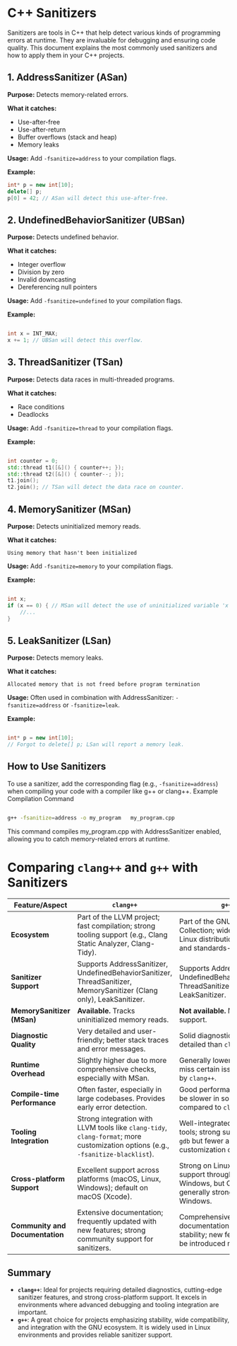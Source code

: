 # C++ Sanitizers

Sanitizers are tools in C++ that help detect various kinds of programming errors at runtime. They are invaluable for debugging and ensuring code quality. This document explains the most commonly used sanitizers and how to apply them in your C++ projects.

## 1. AddressSanitizer (ASan)

**Purpose:** Detects memory-related errors.

**What it catches:**
- Use-after-free
- Use-after-return
- Buffer overflows (stack and heap)
- Memory leaks

**Usage:** Add `-fsanitize=address` to your compilation flags.

**Example:**
```cpp
int* p = new int[10];
delete[] p;
p[0] = 42; // ASan will detect this use-after-free.
```

## 2. UndefinedBehaviorSanitizer (UBSan)

**Purpose:** Detects undefined behavior.

**What it catches:**

   - Integer overflow
   - Division by zero
   - Invalid downcasting
   - Dereferencing null pointers

**Usage:** Add `-fsanitize=undefined` to your compilation flags.

**Example:**

```cpp

int x = INT_MAX;
x += 1; // UBSan will detect this overflow.
```
## 3. ThreadSanitizer (TSan)

**Purpose:** Detects data races in multi-threaded programs.

**What it catches:**

  - Race conditions
  - Deadlocks

**Usage:** Add `-fsanitize=thread` to your compilation flags.

**Example:**
```cpp

int counter = 0;
std::thread t1([&]() { counter++; });
std::thread t2([&]() { counter--; });
t1.join();
t2.join(); // TSan will detect the data race on counter.
```
## 4. MemorySanitizer (MSan)

**Purpose:** Detects uninitialized memory reads.

**What it catches:**

    Using memory that hasn't been initialized

**Usage:** Add `-fsanitize=memory` to your compilation flags.

**Example:**

```cpp

int x;
if (x == 0) { // MSan will detect the use of uninitialized variable 'x'.
    //...
}
```
## 5. LeakSanitizer (LSan)

**Purpose:** Detects memory leaks.

**What it catches:**

    Allocated memory that is not freed before program termination

**Usage:** Often used in combination with AddressSanitizer: `-fsanitize=address` or `-fsanitize=leak`.

**Example:**

```cpp

int* p = new int[10];
// Forgot to delete[] p; LSan will report a memory leak.
```
## How to Use Sanitizers

To use a sanitizer, add the corresponding flag (e.g., `-fsanitize=address`) when compiling your code with a compiler like g++ or clang++.
Example Compilation Command

``` bash

g++ -fsanitize=address -o my_program   my_program.cpp
```
This command compiles my_program.cpp with AddressSanitizer enabled, allowing you to catch memory-related errors at runtime.

# Comparing `clang++` and `g++` with Sanitizers


| Feature/Aspect                   | `clang++`                                      | `g++`                                         |
|----------------------------------|------------------------------------------------|-----------------------------------------------|
| **Ecosystem**                    | Part of the LLVM project; fast compilation; strong tooling support (e.g., Clang Static Analyzer, Clang-Tidy). | Part of the GNU Compiler Collection; widely used in Linux distributions; stable and standards-compliant. |
| **Sanitizer Support**            | Supports AddressSanitizer, UndefinedBehaviorSanitizer, ThreadSanitizer, MemorySanitizer (Clang only), LeakSanitizer. | Supports AddressSanitizer, UndefinedBehaviorSanitizer, ThreadSanitizer, and LeakSanitizer. |
| **MemorySanitizer (MSan)**       | **Available.** Tracks uninitialized memory reads. | **Not available.** No equivalent support.    |
| **Diagnostic Quality**           | Very detailed and user-friendly; better stack traces and error messages. | Solid diagnostics but less detailed than `clang++`. |
| **Runtime Overhead**             | Slightly higher due to more comprehensive checks, especially with MSan. | Generally lower but might miss certain issues detected by `clang++`. |
| **Compile-time Performance**     | Often faster, especially in large codebases. Provides early error detection. | Good performance, but can be slower in some cases compared to `clang++`. |
| **Tooling Integration**          | Strong integration with LLVM tools like `clang-tidy`, `clang-format`; more customization options (e.g., `-fsanitize-blacklist`). | Well-integrated with GNU tools; strong support with `gdb` but fewer advanced customization options. |
| **Cross-platform Support**       | Excellent support across platforms (macOS, Linux, Windows); default on macOS (Xcode). | Strong on Linux; good support through MinGW on Windows, but Clang is generally stronger on Windows. |
| **Community and Documentation**  | Extensive documentation; frequently updated with new features; strong community support for sanitizers. | Comprehensive documentation focused on stability; new features may be introduced more slowly. |

## Summary

- **`clang++`**: Ideal for projects requiring detailed diagnostics, cutting-edge sanitizer features, and strong cross-platform support. It excels in environments where advanced debugging and tooling integration are important.
- **`g++`**: A great choice for projects emphasizing stability, wide compatibility, and integration with the GNU ecosystem. It is widely used in Linux environments and provides reliable sanitizer support.



